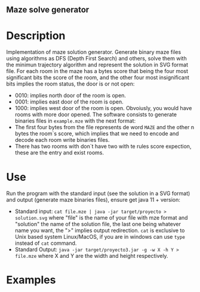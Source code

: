 ## Maze solve generator
# Description
Implementation of maze solution generator. Generate binary maze files using algorithms as DFS (Depth First Search) and others, solve them with the minimun trajectory algorithm
and represent the solution in SVG format file. 
For each room in the maze has a bytes score that being the four most significant bits the score of the room, and the other
four most insignificant bits implies the room status, the door is or not open:
 * 0010: implies north door of the room is open.
 * 0001: implies east door of the room is open.
 * 1000: implies west door of the room is open.
Obvoiusly, you would have rooms with more door opened. 
The software consists to generate binaries files in `example.mze` with the next format:
 * The first four bytes from the file represents de word `MAZE` and the other n bytes the room`s score, which implies that we need to encode and decode each room write
   binaries files.
 * There has two rooms with don`t have two with te rules score expection, these are the entry and exist rooms. 
# Use
Run the program with the standard input (see the solution in a SVG format) and output (generate maze  binaries files), ensure get java 11 + version:
 * Standard input: `cat file.mze | java -jar target/proyecto > solution.svg` where "file" is the name of your file with mze format and
    "solution" the name of the solution file, the last one being whatever name you want, the ">" implies output redirection. `cat` is exclusive
   to Unix based system Linux/MacOS, if you are in windows can use `type` instead of `cat` command.
 * Standard Output: `java -jar target/proyecto3.jar -g -w X -h Y > file.mze`  where  X and Y are the width and height respectively.
# Examples
